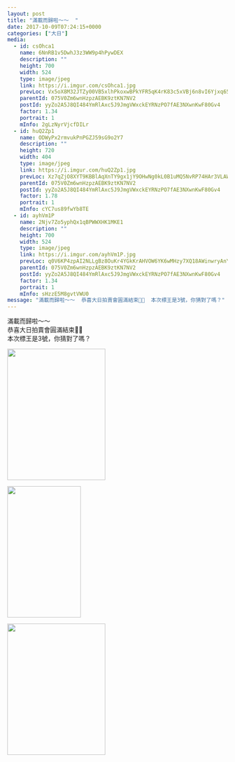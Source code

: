 ```yaml
---
layout: post
title: "滿載而歸啦～～  " 
date: 2017-10-09T07:24:15+0000 
categories: ["大日"] 
media:
  - id: csOhca1
    name: 6NnRB1v5DwhJ3z3WW9p4hPywDEX
    description: ""   
    height: 700
    width: 524
    type: image/jpeg
    link: https://i.imgur.com/csOhca1.jpg
    prevLoc: Vx5oX8M32JTZy00VB5xlhPkoxwBPkYFR5qK4rK83c5xVBj6n8vI6Yjxq656Du2nXZlnL35iy2D2mXnAGSWXzmJR4QjIG4Z4oo0EBSq2pDEo02EIXGqX1l6BviJO0gnWXDjHVLOnJ4LoATWngpzJgJWfRLnjMZMwXIZWv83NpWRS7Dq1VvB34cEw7lJjn10Hgj71YA2MQfNqv9VnVN6fZ6n4p6qX5IrvK5lkkKnCZzpWVVkQ1ClZlp44
    parentId: 075V0Zm6wnHzpzAEBK9ztKN7NV2
    postId: yyZo2A5J8QI484YmRlAxc5J9JmgVWxckEYRNzPO7fAE3NXwnKwF80Gv4
    factor: 1.34
    portrait: 1
    mInfo: 2gLzNyrVjcfDILr
  - id: huQ2Zp1
    name: ODWyPx2rmvukPnPGZJ59sG9o2Y7
    description: ""   
    height: 720
    width: 404
    type: image/jpeg
    link: https://i.imgur.com/huQ2Zp1.jpg
    prevLoc: Xz7qZjO8XYT9KBBlAqXnTY9gx1jY9OHwNg0kL0B1uMQ5NvRP74HAr3VLAWAvILn2mlOQzyIRo7A4P193U3Og2rq9Q1c8OVgkzjn2cARKmyKwWmhYJKkk7ppDsgJ3Eo5rp6tgpD6mYlDwSYQnELY0QVtjVEoEQODnfYW2zYRqEmFNPPDJXlz2FgYMWzz3KxC1Qyo75r68CwOMjVOzwRCl0zn842EXi5gxlQNZPlhrPp0M0G7BuJOvmolZkEtzLKVMRVywI5k
    parentId: 075V0Zm6wnHzpzAEBK9ztKN7NV2
    postId: yyZo2A5J8QI484YmRlAxc5J9JmgVWxckEYRNzPO7fAE3NXwnKwF80Gv4
    factor: 1.78
    portrait: 1
    mInfo: cYC7us89fwYb8TE
  - id: ayhVm1P
    name: 2Njv7Zo5yphQx1qBPWWXHK1MKE1
    description: ""   
    height: 700
    width: 524
    type: image/jpeg
    link: https://i.imgur.com/ayhVm1P.jpg
    prevLoc: q0V6KP4zpAI2NLLgBz8OuKr4YGkKrAHVOW6YK6wMHzy7XQ18AWinwryAnYn6h5LO0nLBA7S4KxgB02MyHG6PpEMLrYuvXlxpmYY7iLKRkGgDoMTzG1v7Do9jf1EXDzoXxGfyqM7Q9Pw8UwGDPY5D5wT5pv1WgW2MC38OJ05E8ZuDWPoVZR9NI5BVxxLVr4iJn4lw0QpDU4nVRZqkXkF5BjqRmPAZiowM7PE1Nncy09v88poyHLA3OPD
    parentId: 075V0Zm6wnHzpzAEBK9ztKN7NV2
    postId: yyZo2A5J8QI484YmRlAxc5J9JmgVWxckEYRNzPO7fAE3NXwnKwF80Gv4
    factor: 1.34
    portrait: 1
    mInfo: sHzzE5M8gvtVWU0
message: "滿載而歸啦～～  恭喜大日拍賣會圓滿結束🎉🎉  本次標王是3號，你猜對了嗎？"
---
```


滿載而歸啦～～  
恭喜大日拍賣會圓滿結束🎉🎉  
本次標王是3號，你猜對了嗎？


[//]: #media:  
<a href="https://i.imgur.com/csOhca1.jpg"><img src="https://i.imgur.com/csOhca1.jpg" height="300" width="224" /></a> 
  

<a href="https://i.imgur.com/huQ2Zp1.jpg"><img src="https://i.imgur.com/huQ2Zp1.jpg" height="300" width="168" /></a> 
  

<a href="https://i.imgur.com/ayhVm1P.jpg"><img src="https://i.imgur.com/ayhVm1P.jpg" height="300" width="224" /></a> 
 
